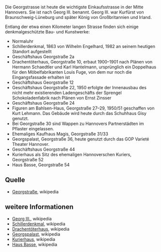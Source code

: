 Die Georgstrasse ist heute die wichtigste Einkaufsstrasse in der Mitte Hannovers. Sie ist nach Georg III. benannt. 
Georg III. war Kurfürst von Braunschweig-Lüneburg und später König von Großbritannien und Irland.

Entlang der etwa einen Kilometer langen Strasse finden sich einige denkmalgeschützte Bau- und Kunstwerke:

* Normaluhr
* Schillerdenkmal, 1863 von Wilhelm Engelhard, 1982 an seinem heutigen Standort aufgestellt
* Geschäftshaus Georgstraße 2a 
* Drachentöterhaus, Georgstraße 10, erbaut 1900–1901 nach Plänen von Hermann Schaedtler und Karl Hantelmann, ursprünglich ein Doppelhaus für den Möbelfabrikanten Louis Fuge, von dem nur noch die Eingangsfassade erhalten ist
* Geschäftshaus Georgstraße 12
* Geschäftshaus Georgstraße 22, 1950 erfolgte der Innenausbau des nicht mehr existierenden Ladengeschäfts der Sprengel Schokoladenfabrik nach Plänen von Ernst Zinsser
* Geschäftshaus Georgstraße 24
* Figuren am Bahlsen-Haus, Georgstraße 27–29, 1950/51 geschaffen von Kurt Lehmann. Das Gebäude wird heute durch das Schuhhaus Gisy genutzt.
* Bei Georgstraße 30 sind Wappen zu Hannovers Partnerstädten im Pflaster eingelassen.
* Ehemaliges Kaufhaus Magis, Georgstraße 31/33
* Georgspalast, Georgstraße 36, heute genutzt durch das GOP Varieté Theater Hannover.
* Geschäftshaus Georgstraße 44
* Kurierhaus als Sitz des ehemaligen Hannoverschen Kuriers, Georgstraße 52
* Haus Basse, Georgstraße 54

Quelle
------

* [Georgstraße], wikipedia

weitere Informationen
---------------------

* [Georg III.], wikipedia
* [Schillerdenkmal], wikipedia
* [Drachentöterhaus], wikipedia
* [Georgspalast], wikipedia
* [Kurierhaus], wikipedia
* [Haus Basse], wikipedia

[Georgstraße]: https://de.wikipedia.org/wiki/Georgstraße
[Georg III.]: https://de.wikipedia.org/wiki/Georg_III._(Vereinigtes_Königreich)
[Schillerdenkmal]: https://de.wikipedia.org/wiki/Schillerdenkmal_(Hannover)
[Drachentöterhaus]: https://de.wikipedia.org/wiki/Drachentöterhaus
[Georgspalast]: https://de.wikipedia.org/wiki/GOP_Varieté-Theater_Hannover
[Kurierhaus]: https://de.wikipedia.org/wiki/Kurierhaus_(Hannover)
[Haus Basse]: https://de.wikipedia.org/wiki/Haus_Basse